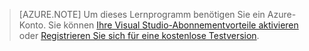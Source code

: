 
> [AZURE.NOTE]
> Um dieses Lernprogramm benötigen Sie ein Azure-Konto. Sie können <a href="/pricing/member-offers/msdn-benefits-details/" target="_blank">Ihre Visual Studio-Abonnementvorteile aktivieren</a> oder <a href="/pricing/free-trial/" target="_blank">Registrieren Sie sich für eine kostenlose Testversion</a>.
